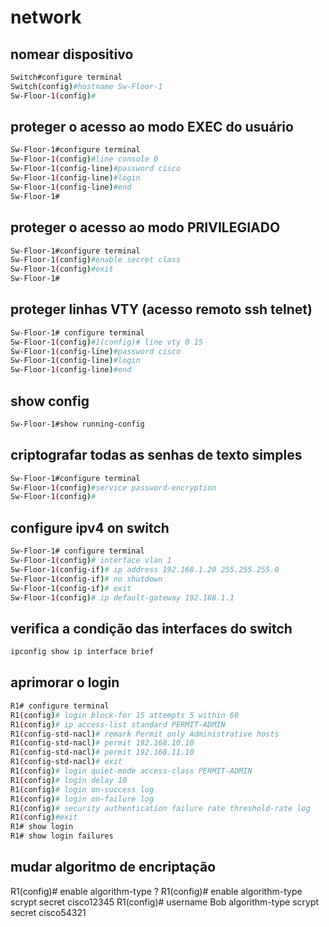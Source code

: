 # network

## nomear dispositivo
```sh
Switch#configure terminal
Switch(config)#hostname Sw-Floor-1
Sw-Floor-1(config)#
```
## proteger o acesso ao modo EXEC do usuário
```sh
Sw-Floor-1#configure terminal
Sw-Floor-1(config)#line console 0
Sw-Floor-1(config-line)#password cisco
Sw-Floor-1(config-line)#login
Sw-Floor-1(config-line)#end
Sw-Floor-1#
```

## proteger o acesso ao modo PRIVILEGIADO
```sh
Sw-Floor-1#configure terminal
Sw-Floor-1(config)#enable secret class
Sw-Floor-1(config)#exit
Sw-Floor-1#
```

## proteger linhas VTY (acesso remoto ssh telnet)
```sh
Sw-Floor-1# configure terminal
Sw-Floor-1(config)#1(config)# line vty 0 15
Sw-Floor-1(config-line)#password cisco 
Sw-Floor-1(config-line)#login 
Sw-Floor-1(config-line)#end
```
## show config
```sh
Sw-Floor-1#show running-config
```
## criptografar todas as senhas de texto simples
```sh
Sw-Floor-1#configure terminal
Sw-Floor-1(config)#service password-encryption
Sw-Floor-1(config)#
```
## configure ipv4 on switch
```sh
Sw-Floor-1# configure terminal
Sw-Floor-1(config)# interface vlan 1
Sw-Floor-1(config-if)# ip address 192.168.1.20 255.255.255.0
Sw-Floor-1(config-if)# no shutdown
Sw-Floor-1(config-if)# exit
Sw-Floor-1(config)# ip default-gateway 192.168.1.1
```

## verifica a condição das interfaces do switch
```sh
ipconfig show ip interface brief
```
## aprimorar o login
```sh
R1# configure terminal
R1(config)# login block-for 15 attempts 5 within 60 
R1(config)# ip access-list standard PERMIT-ADMIN
R1(config-std-nacl)# remark Permit only Administrative hosts     
R1(config-std-nacl)# permit 192.168.10.10
R1(config-std-nacl)# permit 192.168.11.10 
R1(config-std-nacl)# exit 
R1(config)# login quiet-mode access-class PERMIT-ADMIN   
R1(config)# login delay 10  
R1(config)# login on-success log  
R1(config)# login on-failure log
R1(config)# security authentication failure rate threshold-rate log  
R1(config)#exit
R1# show login
R1# show login failures
```
## mudar algoritmo de encriptação

R1(config)# enable algorithm-type ?
R1(config)# enable algorithm-type scrypt secret cisco12345
R1(config)# username Bob algorithm-type scrypt secret cisco54321
 
